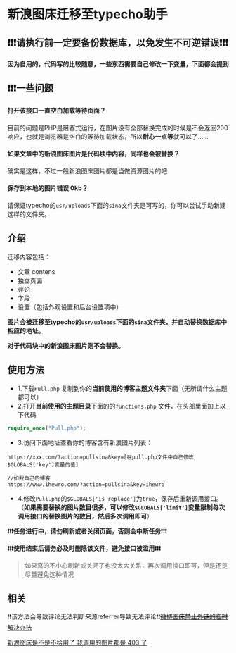 

#  新浪图床迁移至typecho助手

## ❗️❗️❗️请执行前一定要备份数据库，以免发生不可逆错误❗️❗️❗️

**因为自用的，代码写的比较随意，一些东西需要自己修改一下变量，下面都会提到**



## ❗️❗️❗️一些问题

#### 打开该接口一直空白加载等待页面？

目前的问题是PHP是阻塞式运行，在图片没有全部替换完成的时候是不会返回200响应，也就是浏览器是空白的等待加载状态，所以**耐心一点等**就可以了……

#### 如果文章中的新浪图床图片是代码块中内容，同样也会被替换？

确实是这样，不过一般新浪图床图片都是当做资源图片的吧

#### 保存到本地的图片错误 0kb？

请保证typecho的`usr/uploads`下面的`sina`文件夹是可写的，你可以尝试手动新建这样的文件夹。


## 介绍

迁移内容包括：

* 文章 contens
* 独立页面 
* 评论
* 字段
* 设置（包括外观设置和后台设置项中）

**图片会被迁移至typecho的`usr/uploads`下面的`sina`文件夹，并自动替换数据库中相应的地址。**

**对于代码块中的新浪图床图片则不会替换。**

## 使用方法

* 1.下载`Pull.php` 复制到你的**当前使用的博客主题文件夹**下面（无所谓什么主题都可以）
* 2.打开**当前使用的主题目录**下面的的`functions.php` 文件，在头部里面加上以下代码

```php
require_once("Pull.php");
```

* 3.访问下面地址查看你的博客含有新浪图片列表：

```
https://xxx.com/?action=pullsina&key=[在pull.php文件中自己修改$GLOBALS['key']变量的值]

//如我自己的博客
https://www.ihewro.com/?action=pullsina&key=ihewro
```

* 4.修改`Pull.php`的`$GLOBALS['is_replace']`为`true`，保存后重新调用接口。（**如果需要替换的图片数目很多，可以修改`$GLOBALS['limit']`变量限制每次调用接口的替换图片的数目，然后多次调用即可**）

**❗️❗️❗️任务进行中，请勿刷新或者关闭页面，否则会中断任务❗️❗️❗️**

**❗️❗️❗️使用结束后请务必及时删除该文件，避免接口被滥用❗️❗️❗️**

> 如果真的不小心刷新或关闭了也没太大关系，再次调用接口即可，但是还是尽量避免这种情况

## 相关

❗️❗️该方法会导致评论无法判断来源referrer导致无法评论❗️❗️[~~微博图床禁止外链的临时解决办法~~](https://www.willnet.net/index.php/archives/141/)


[新浪图床是不是不给用了 我调用的图片都是 403 了](https://www.v2ex.com/t/558239)



